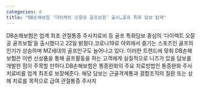 ```yaml
---
categories: d
title: "DB손해보험 ‘다이렉트 오잘공 골프보험’ 출시…골프 특화 담보 탑재"
---
```

DB손해보험은 업계 최초 관절통증 주사치료비 등 골프 특화담보 중심의 ‘다이렉트 오잘공 골프보험’을 출시했다고 22일 밝혔다.코로나19로 야외에서 즐기는 스포츠인 골프의 인기가 상승하며 MZ세대의 골프인구도 늘어나고 있다. 이러한 트렌드에 맞춰 DB손해보험은 이번 신상품을 통해 골프활동을 하는 고객에게 실질적으로 니즈가 있을 담보를 개발한 점이 주목할 만하다.DB손해보험은 통증완화의 주요 치료방법인 통증완화 주사치료비를 업계 최초로 보장해준다. 해당 담보는 근골격계통과 결합조직의 질환 또는 상해 치료를 목적으로 급여 관절통증 주사치